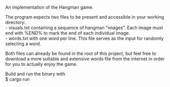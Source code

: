 An implementation of the Hangman game.

The program expects two files to be present and accessible in your working directory:  
	- visuals.txt containing a sequence of hangman "images". Each image must end with %END% to mark the end of each individual image.  
	- words.txt with one word per line. This file serves as the input for randomly selecting a word.  

Both files can already be found in the root of this project, but feel free to download a more suitable and extensive words file from the internet in order for you to actually enjoy the game.

Build and run the binary with  
$ cargo run
